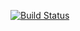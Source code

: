 [![Build Status](https://travis-ci.org/erik-smit/nex-hack.png)](https://travis-ci.org/erik-smit/nex-hack)
